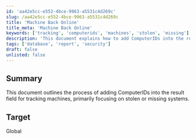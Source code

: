 ```yaml
---
id: 'aa42e5cc-e552-4bce-9963-a5531c4d269c'
slug: /aa42e5cc-e552-4bce-9963-a5531c4d269c
title: 'Machine Back Online'
title_meta: 'Machine Back Online'
keywords: ['tracking', 'computerids', 'machines', 'stolen', 'missing']
description: 'This document explains how to add ComputerIDs into the result field for tracking machines, specifically for cases involving stolen or missing systems. It provides insights on the global target and its implications for asset management.'
tags: ['database', 'report', 'security']
draft: false
unlisted: false
---
```


## Summary

This document outlines the process of adding ComputerIDs into the result field for tracking machines, primarily focusing on stolen or missing systems.

## Target

Global
